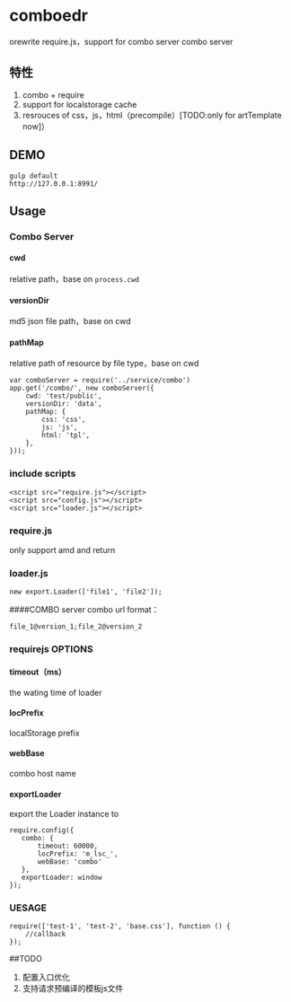 # comboedr
orewrite require.js，support for combo server
combo server

##  特性
1. combo + require
2. support for localstorage cache 
3. resrouces of css，js，html（precompile）[TODO:only for artTemplate now]）

##  DEMO

    gulp default
    http://127.0.0.1:8991/

## Usage

### Combo Server

#### cwd 
relative path，base on `process.cwd`
#### versionDir 
md5 json file path，base on cwd
#### pathMap 
relative path of resource by file type，base on cwd

    var comboServer = require('../service/combo')
    app.get('/combo/', new comboServer({
        cwd: 'test/public',
        versionDir: 'data',
        pathMap: {
            css: 'css',
            js: 'js',
            html: 'tpl',
        },
    }));


### include scripts

    <script src="require.js"></script>
    <script src="config.js"></script>
    <script src="loader.js"></script>

### require.js
only support amd and return

### loader.js

    new export.Loader(['file1', 'file2']);
    
####COMBO server
combo url format：

    file_1@version_1;file_2@version_2


### requirejs OPTIONS

#### timeout（ms）
the wating time of loader
#### locPrefix
localStorage prefix
#### webBase
combo host name
#### exportLoader
export the Loader instance to 

    require.config({
       combo: {
           timeout: 60000,
           locPrefix: 'm_lsc_',
           webBase: 'combo'
       },
       exportLoader: window
    });

### UESAGE

    require(['test-1', 'test-2', 'base.css'], function () {
        //callback
    });

##TODO

1. 配置入口优化
2. 支持请求预编译的模板js文件
